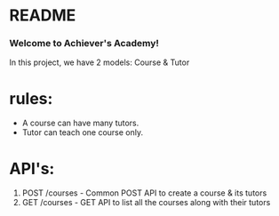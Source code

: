 # README

### Welcome to Achiever's Academy!

In this project, we have 2 models:
Course & Tutor

# rules:
 - A course can have many tutors.
 - Tutor can teach one course only.

# API's:
1. POST /courses - Common POST API to create a course & its tutors
2. GET /courses - GET API to list all the courses along with their tutors
